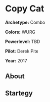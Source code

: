 # Copy Cat

**Archetype:** Combo

**Colors:** WURG

**Powerlevel:** TBD

**Pilot:** Derek Pite

**Year:** 2017

## About

## Startegy 

